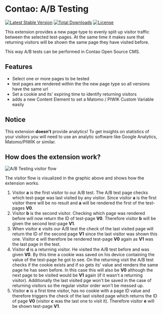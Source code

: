 # Contao: A/B Testing

[![Latest Stable Version](https://poser.pugx.org/bastibuck/contao-ab-testing/v/stable)](https://packagist.org/packages/bastibuck/contao-ab-testing)
[![Total Downloads](https://poser.pugx.org/bastibuck/contao-ab-testing/downloads)](https://packagist.org/packages/bastibuck/contao-ab-testing)
[![License](https://poser.pugx.org/bastibuck/contao-ab-testing/license)](https://packagist.org/packages/bastibuck/contao-ab-testing)

This extension provides a new page type to evenly split up visitor traffic between the selected test-pages. At the same time it makes sure that returning visitors will be shown the same page they have visited before.

This way A/B tests can be performed in Contao Open Source CMS.

## Features
* Select one or more pages to be tested
* test pages are rendered within the the new page type so all versions have the same url
* Set a cookie and its' expiring time to identify returning visitors
* adds a new Content Element to set a Matomo / PIWIK Custom Variable easily

## Notice
This extension **doesn't** provide analytics! To get insights on statistics of your visitors you will need to use an analytic software like Google Analytics, Matomo/PIWIK or similar.

## How does the extension work?
![A/B Testing visitor flow](../screens/AB-Test-Extension.jpg)

The visitor flow is visualized in the graphic above and shows how the extension works.

1. Visitor **a** is the first visitor to our A/B test. The A/B test page checks which test-page was last visited by any visitor. Since visitor **a** is the first visitor there will be no result and **a** will be rendered the first of the test-pages **V0**.
2. Visitor **b** is the second visitor. Checking which page was rendered before will now return the ID of test-page **V0**. Therefore visitor **b** will be given the second test-page **V1**.
3. When visitor **c** visits our A/B test the check of the last visited page will return the ID of the second page **V1** since the last visitor was shown this one. Visitor **c** will therefore be rendered test-page **V0** again as **V1** was the last page in the test.
4. Visitor **d** is a returning visitor. He visited the A/B test before and was given **V0**. By this time a cookie was saved on his device containing the value of the test-page he got to see. On the returning visit the A/B test checks if the cookie exists and if so gets its' value and renders the same page he has seen before. In this case this will also be **V0** although the next page to be visited would be **V1** again (if it wasn't a returning visitor). Additionally the last visited pge won't be saved in the case of returning visitors so the regular visitor order won't be messed up.
5. Visitor **e** is a first time visitor, has no cookie with a page ID value and therefore triggers the check of the last visited page which returns the ID of page **V0** (visitor **c** was the last one to visit it). Therefore visitor **e** will be shown test-page **V1**. 


